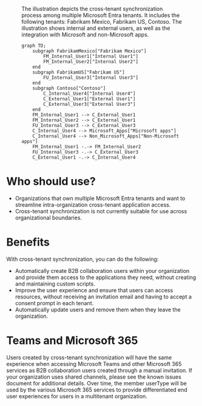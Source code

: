 <figure>

The illustration depicts the cross-tenant synchronization process among multiple Microsoft Entra tenants. It includes the following tenants: Fabrikam Mexico, Fabrikam US, Contoso. The illustration shows internal and external users, as well as the integration with Microsoft and non-Microsoft apps.

```mermaid
graph TD;
    subgraph FabrikamMexico["Fabrikam Mexico"]
        FM_Internal_User1["Internal User1"]
        FM_Internal_User2["Internal User2"]
    end
    subgraph FabrikamUS["Fabrikam US"]
        FU_Internal_User3["Internal User3"]
    end
    subgraph Contoso["Contoso"]
        C_Internal_User4["Internal User4"]
        C_External_User1["External User1"]
        C_External_User3["External User3"]
    end
    FM_Internal_User1 --> C_External_User1
    FM_Internal_User2 --> C_External_User1
    FU_Internal_User3 --> C_External_User3
    C_Internal_User4 --> Microsoft_Apps["Microsoft apps"]
    C_Internal_User4 --> Non_Microsoft_Apps["Non-Microsoft apps"]
    FM_Internal_User1 -.-> FM_Internal_User2
    FU_Internal_User3 -.-> C_External_User3
    C_External_User1 -.-> C_Internal_User4
```

</figure>

# Who should use?

- Organizations that own multiple Microsoft Entra tenants and want to streamline intra-organization cross-tenant application access.
- Cross-tenant synchronization is not currently suitable for use across organizational boundaries.

# Benefits

With cross-tenant synchronization, you can do the following:

- Automatically create B2B collaboration users within your organization and provide them access to the applications they need, without creating and maintaining custom scripts.
- Improve the user experience and ensure that users can access resources, without receiving an invitation email and having to accept a consent prompt in each tenant.
- Automatically update users and remove them when they leave the organization.

# Teams and Microsoft 365

Users created by cross-tenant synchronization will have the same experience when accessing Microsoft Teams and other Microsoft 365 services as B2B collaboration users created through a manual invitation. If your organization uses shared channels, please see the known issues document for additional details. Over time, the member userType will be used by the various Microsoft 365 services to provide differentiated end user experiences for users in a multitenant organization.